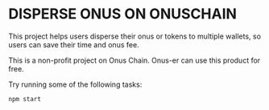 # DISPERSE ONUS ON ONUSCHAIN

This project helps users disperse their onus or tokens to multiple wallets, so users can save their time and onus fee.

This is a non-profit project on Onus Chain. Onus-er can use this product for free. 

Try running some of the following tasks:

```shell
npm start
```
